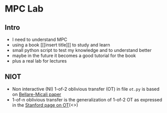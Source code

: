 # MPC Lab

## Intro

* I need to understand MPC
* using a book [[[insert title]]] to study and learn
* small python script to test my knowledge and to understand better
* maybe in the future it becomes a good tutorial for the book
* plus a real lab for lectures

## NIOT

* Non interactive (NI) 1-of-2  oblivious transfer (OT) in file `ot.py` is based on [Bellare-Micali paper](https://cseweb.ucsd.edu/~mihir/papers/niot.pdf)
* 1-of-n oblivious transfer is the generalization of 1-of-2 OT as expressed in the [Stanford page on OT](https://crypto.stanford.edu/pbc/notes/crypto/ot.html)(<>)

